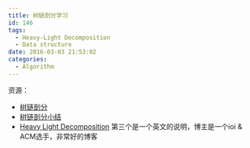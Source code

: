 ```yaml
---
title: 树链剖分学习
id: 146
tags:
  - Heavy-Light Decomposition
  - Data structure
date: 2016-03-03 21:53:02
categories:
  - Algorithm
---
```


资源：

*   [树链剖分](http://blog.sina.com.cn/s/blog_6974c8b20100zc61.html)
*   [树链剖分小结](https://oi.abcdabcd987.com/summary-of-heavy-light-decomposition/)
*   [Heavy Light Decomposition](http://blog.anudeep2011.com/heavy-light-decomposition/)
第三个是一个英文的说明，博主是一个ioi &amp; ACM选手，非常好的博客